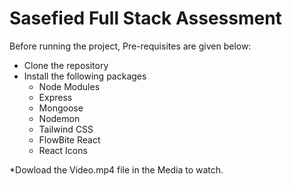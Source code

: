 # Sasefied Full Stack Assessment

Before running the project, Pre-requisites are given below:

- Clone the repository
- Install the following packages
  - Node Modules
  - Express
  - Mongoose
  - Nodemon
  - Tailwind CSS
  - FlowBite React
  - React Icons

*Dowload the Video.mp4 file in the Media to watch. 
